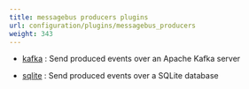 ```yaml
---
title: messagebus producers plugins
url: configuration/plugins/messagebus_producers
weight: 343
---
```



- [kafka](kafka) : Send produced events over an Apache Kafka server

- [sqlite](sqlite) : Send produced events over a SQLite database
